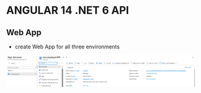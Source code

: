 # ANGULAR 14 .NET 6 API 

## Web App

- create Web App for all three environments
<img src="/pictures/webapp.png" title="web app"  width="900">